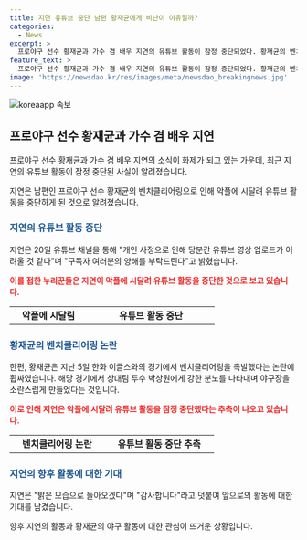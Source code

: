 ```yaml
---
title: 지연 유튜브 중단 남편 황재균에게 비난이 이유일까?
categories:
  - News
excerpt: >
  프로야구 선수 황재균과 가수 겸 배우 지연의 유튜브 활동이 잠정 중단되었다. 황재균의 벤치클리어링 후에 지연이 받은 악플과 비난댓글에 시달려 유튜브 활동이 어려워졌다는 공지가 나왔다. 황재균의 경기 중 분노 표출로 일어난 벤치클리어링 사건이 화제를 모았고, 이에 따른 야구 팬들의 지연을 향한 비난 댓글이 지속적으로 올라오는 상황이다. 지연은 개인 사정으로 활동을 중단했으며 밝은 모습으로 돌아오겠다고 말했다.
feature_text: >
  프로야구 선수 황재균과 가수 겸 배우 지연의 유튜브 활동이 잠정 중단되었다. 황재균의 벤치클리어링 후에 지연이 받은 악플과 비난댓글에 시달려 유튜브 활동이 어려워졌다는 공지가 나왔다. 황재균의 경기 중 분노 표출로 일어난 벤치클리어링 사건이 화제를 모았고, 이에 따른 야구 팬들의 지연을 향한 비난 댓글이 지속적으로 올라오는 상황이다. 지연은 개인 사정으로 활동을 중단했으며 밝은 모습으로 돌아오겠다고 말했다.
image: 'https://newsdao.kr/res/images/meta/newsdao_breakingnews.jpg'
---
```


<p><img src="https://newsdao.kr/res/images/meta/newsdao_breakingnews.jpg" alt="koreaapp 속보" /></p>

<h2 data-ke-size="size26">프로야구 선수 황재균과 가수 겸 배우 지연</h2>

<p data-ke-size="size16">프로야구 선수 황재균과 가수 겸 배우 지연의 소식이 화제가 되고 있는 가운데, 최근 지연의 유튜브 활동이 잠정 중단된 사실이 알려졌습니다.</p>

<p data-ke-size="size16">지연은 남편인 프로야구 선수 황재균의 벤치클리어링으로 인해 악플에 시달려 유튜브 활동을 중단하게 된 것으로 알려졌습니다.</p>

<h3><b><span style="color: #1a5490;">지연의 유튜브 활동 중단</span></b></h3>

<p data-ke-size="size16">지연은 20일 유튜브 채널을 통해 "개인 사정으로 인해 당분간 유튜브 영상 업로드가 어려울 것 같다"며 "구독자 여러분의 양해를 부탁드린다"고 밝혔습니다.</p>

<p data-ke-size="size16"><b><span style="color: #ee2323;">이를 접한 누리꾼들은 지연이 악플에 시달려 유튜브 활동을 중단한 것으로 보고 있습니다.</span></b></p>

<table>
    <colgroup><col width="136">
    <col width="223"></colgroup>
    <tbody>
        <tr>
            <td style="text-align: center; height: 17px;"><b>악플에 시달림</b></td>
            <td style="text-align: center; height: 17px;"><b>유튜브 활동 중단</b></td>
        </tr>
    </tbody>
</table>

<h3><b><span style="color: #1a5490;">황재균의 벤치클리어링 논란</span></b></h3>

<p data-ke-size="size16">한편, 황재균은 지난 5일 한화 이글스와의 경기에서 벤치클리어링을 촉발했다는 논란에 휩싸였습니다. 해당 경기에서 상대팀 투수 박상원에게 강한 분노를 나타내며 야구장을 소란스럽게 만들었다는 것입니다.</p>

<p data-ke-size="size16"><b><span style="color: #ee2323;">이로 인해 지연은 악플에 시달려 유튜브 활동을 잠정 중단했다는 추측이 나오고 있습니다.</span></b></p>

<table>
    <colgroup><col width="166">
    <col width="192"></colgroup>
    <tbody>
        <tr>
            <td style="text-align: center; height: 17px;"><b>벤치클리어링 논란</b></td>
            <td style="text-align: center; height: 17px;"><b>유튜브 활동 중단 추측</b></td>
        </tr>
    </tbody>
</table>

<h3><b><span style="color: #1a5490;">지연의 향후 활동에 대한 기대</span></b></h3>

<p data-ke-size="size16">지연은 "밝은 모습으로 돌아오겠다"며 "감사합니다"라고 덧붙여 앞으로의 활동에 대한 기대를 남겼습니다.</p>

<p data-ke-size="size16">향후 지연의 활동과 황재균의 야구 활동에 대한 관심이 뜨거운 상황입니다.</p>

